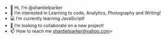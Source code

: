 - 👋 Hi, I’m @shantielparker
- 🐧 I’m interested in Learning to code, Analytics, Photography and Writing!
- 💻 I’m currently learning JavaScript!
- 💞️ I’m looking to collaborate on a new project!
- 📫 How to reach me shantielparker@yahoo.com=

<!---
shantielparker/shantielparker is a ✨ special ✨ repository because its `README.md` (this file) appears on your GitHub profile.
You can click the Preview link to take a look at your changes.
--->
